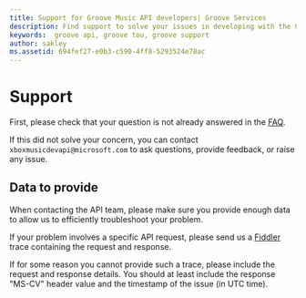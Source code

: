 ```yaml
---
title: Support for Groove Music API developers| Groove Services
description: Find support to solve your issues in developing with the Groove Music API.
keywords:  groove api, groove tou, groove support
author: sakley
ms.assetid: 694fef27-e0b3-c590-4ff8-5293524e78ac
---
```




# Support
First, please check that your question is not already answered in the [FAQ](FAQ.md).   

If this did not solve your concern, you can contact ```xboxmusicdevapi@microsoft.com``` to ask questions, provide feedback, or raise any issue.

## Data to provide
When contacting the API team, please make sure you provide enough data to allow us to efficiently troubleshoot your problem.

If your problem involves a specific API request, please send us a [Fiddler](https://www.telerik.com/fiddler) trace containing the request and response.

If for some reason you cannot provide such a trace, please include the request and response details. You should at least include the response "MS-CV" header value and the timestamp of the issue (in UTC time).
